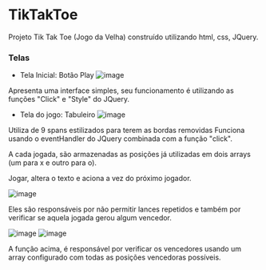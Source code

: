 # TikTakToe
Projeto Tik Tak Toe (Jogo da Velha) construído utilizando html, css, JQuery.

### Telas
- Tela Inicial: Botão Play
![image](https://user-images.githubusercontent.com/72417905/138018209-19aa775b-5ea6-4075-9f25-0f1db6159e55.png)

Apresenta uma interface simples, seu funcionamento é utilizando as funções "Click" e "Style" do JQuery.

- Tela do jogo: Tabuleiro
![image](https://user-images.githubusercontent.com/72417905/138018464-a8796a0f-714e-42f2-a086-5cad5a3a8ed4.png)

Utiliza de 9 spans estilizados para terem as bordas removidas
Funciona usando o eventHandler do JQuery combinada com a função "click".

A cada jogada, são armazenadas as posições já utilizadas em dois arrays (um para x e outro para o).

Jogar, altera o texto e aciona a vez do próximo jogador.

![image](https://user-images.githubusercontent.com/72417905/138019162-62fdfca0-c65c-41cd-8cd2-cf14c6f1eefd.png)


Eles são responsáveis por não permitir lances repetidos e também por verificar se aquela jogada gerou algum vencedor.

![image](https://user-images.githubusercontent.com/72417905/138018990-5e3ebbb3-9196-47ec-85c8-1834e9ed0a16.png)
![image](https://user-images.githubusercontent.com/72417905/138019026-23b0ab0a-bb99-4f95-b8f8-dc63d060cd3d.png)

A função acima, é responsável por verificar os vencedores usando um array configurado com todas as posições vencedoras possíveis.

